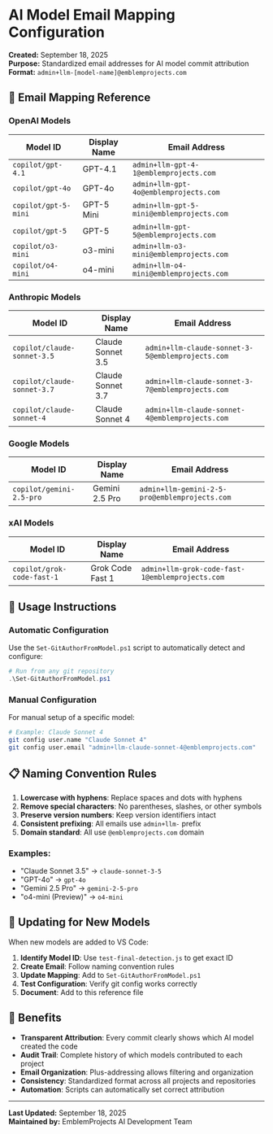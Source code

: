 # AI Model Email Mapping Configuration

**Created:** September 18, 2025  
**Purpose:** Standardized email addresses for AI model commit attribution  
**Format:** `admin+llm-[model-name]@emblemprojects.com`

## 📧 Email Mapping Reference

### OpenAI Models
| Model ID | Display Name | Email Address |
|----------|--------------|---------------|
| `copilot/gpt-4.1` | GPT-4.1 | `admin+llm-gpt-4-1@emblemprojects.com` |
| `copilot/gpt-4o` | GPT-4o | `admin+llm-gpt-4o@emblemprojects.com` |
| `copilot/gpt-5-mini` | GPT-5 Mini | `admin+llm-gpt-5-mini@emblemprojects.com` |
| `copilot/gpt-5` | GPT-5 | `admin+llm-gpt-5@emblemprojects.com` |
| `copilot/o3-mini` | o3-mini | `admin+llm-o3-mini@emblemprojects.com` |
| `copilot/o4-mini` | o4-mini | `admin+llm-o4-mini@emblemprojects.com` |

### Anthropic Models
| Model ID | Display Name | Email Address |
|----------|--------------|---------------|
| `copilot/claude-sonnet-3.5` | Claude Sonnet 3.5 | `admin+llm-claude-sonnet-3-5@emblemprojects.com` |
| `copilot/claude-sonnet-3.7` | Claude Sonnet 3.7 | `admin+llm-claude-sonnet-3-7@emblemprojects.com` |
| `copilot/claude-sonnet-4` | Claude Sonnet 4 | `admin+llm-claude-sonnet-4@emblemprojects.com` |

### Google Models  
| Model ID | Display Name | Email Address |
|----------|--------------|---------------|
| `copilot/gemini-2.5-pro` | Gemini 2.5 Pro | `admin+llm-gemini-2-5-pro@emblemprojects.com` |

### xAI Models
| Model ID | Display Name | Email Address |
|----------|--------------|---------------|
| `copilot/grok-code-fast-1` | Grok Code Fast 1 | `admin+llm-grok-code-fast-1@emblemprojects.com` |

## 🔧 Usage Instructions

### Automatic Configuration
Use the `Set-GitAuthorFromModel.ps1` script to automatically detect and configure:

```powershell
# Run from any git repository
.\Set-GitAuthorFromModel.ps1
```

### Manual Configuration  
For manual setup of a specific model:

```bash
# Example: Claude Sonnet 4
git config user.name "Claude Sonnet 4"
git config user.email "admin+llm-claude-sonnet-4@emblemprojects.com"
```

## 📋 Naming Convention Rules

1. **Lowercase with hyphens**: Replace spaces and dots with hyphens
2. **Remove special characters**: No parentheses, slashes, or other symbols  
3. **Preserve version numbers**: Keep version identifiers intact
4. **Consistent prefixing**: All emails use `admin+llm-` prefix
5. **Domain standard**: All use `@emblemprojects.com` domain

### Examples:
- "Claude Sonnet 3.5" → `claude-sonnet-3-5`
- "GPT-4o" → `gpt-4o` 
- "Gemini 2.5 Pro" → `gemini-2-5-pro`
- "o4-mini (Preview)" → `o4-mini`

## 🔄 Updating for New Models

When new models are added to VS Code:

1. **Identify Model ID**: Use `test-final-detection.js` to get exact ID
2. **Create Email**: Follow naming convention rules  
3. **Update Mapping**: Add to `Set-GitAuthorFromModel.ps1`
4. **Test Configuration**: Verify git config works correctly
5. **Document**: Add to this reference file

## 🎯 Benefits

- **Transparent Attribution**: Every commit clearly shows which AI model created the code
- **Audit Trail**: Complete history of which models contributed to each project  
- **Email Organization**: Plus-addressing allows filtering and organization
- **Consistency**: Standardized format across all projects and repositories
- **Automation**: Scripts can automatically set correct attribution

---

**Last Updated:** September 18, 2025  
**Maintained by:** EmblemProjects AI Development Team